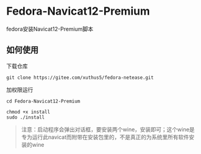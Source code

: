 # Fedora-Navicat12-Premium
fedora安装Navicat12-Premium脚本

## 如何使用

下载仓库

```
git clone https://gitee.com/xuthus5/fedora-netease.git
```

加权限运行

```
cd Fedora-Navicat12-Premium

chmod +x install
sudo ./install
```
> 注意：启动程序会弹出对话框，要安装两个wine，安装即可；这个wine是专为运行此navicat而附带在安装包里的，不是真正的为系统里所有软件安装的wine
